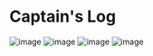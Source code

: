# Captain's Log
![image](https://github.com/deseanward/Captains-Log/assets/139034534/b6733be2-2739-4356-9ffd-a23a37f0f609)
![image](https://github.com/deseanward/Captains-Log/assets/139034534/fd2e6c79-d46e-430f-9392-3e699100ee3b)
![image](https://github.com/deseanward/Captains-Log/assets/139034534/4e1d7f77-e1be-4da1-99a7-283e6b52cebc)
![image](https://github.com/deseanward/Captains-Log/assets/139034534/f06394e6-4a62-4642-88a0-9d564c263a3a)




